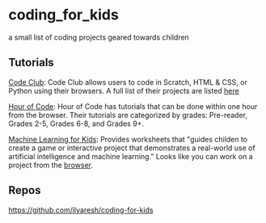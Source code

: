 # coding_for_kids
a small list of coding projects geared towards children

## Tutorials
[Code Club](https://projects.raspberrypi.org/en/codeclub): Code Club allows users to code in Scratch, HTML & CSS, or Python using their browsers. A full list of their projects are listed [here](https://projects.raspberrypi.org/en/projects)

[Hour of Code](https://hourofcode.com/us/learn): Hour of Code has tutorials that can be done within one hour from the browser. Their tutorials are categorized by grades: Pre-reader, Grades 2-5, Grades 6-8, and Grades 9+. 

[Machine Learning for Kids](https://machinelearningforkids.co.uk/#!/worksheets): Provides worksheets that "guides childen to create a game or interactive project that demonstrates a real-world use of artificial intelligence and machine learning." Looks like you can work on a project from the [browser](https://machinelearningforkids.co.uk/#!/projects).

## Repos
https://github.com/ilyaresh/coding-for-kids
